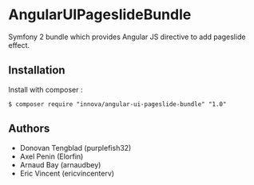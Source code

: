 # AngularUIPageslideBundle

Symfony 2 bundle which provides Angular JS directive to add pageslide effect.

## Installation

Install with composer :
	
	$ composer require "innova/angular-ui-pageslide-bundle" "1.0"

## Authors

* Donovan Tengblad (purplefish32)
* Axel Penin (Elorfin)
* Arnaud Bay (arnaudbey)
* Eric Vincent (ericvincenterv)
